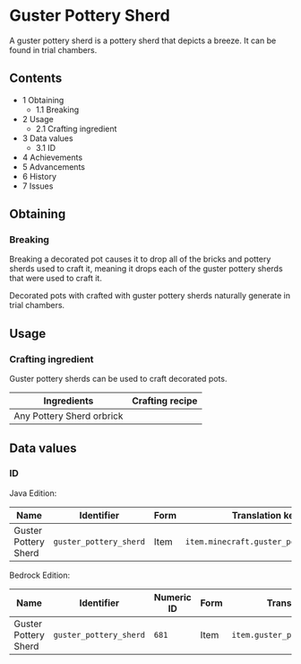 # Guster Pottery Sherd
A guster pottery sherd is a pottery sherd that depicts a breeze. It can be found in trial chambers.

## Contents
- 1 Obtaining
	- 1.1 Breaking
- 2 Usage
	- 2.1 Crafting ingredient
- 3 Data values
	- 3.1 ID
- 4 Achievements
- 5 Advancements
- 6 History
- 7 Issues

## Obtaining
### Breaking
Breaking a decorated pot causes it to drop all of the bricks and pottery sherds used to craft it, meaning it drops each of the guster pottery sherds that were used to craft it.

Decorated pots with crafted with guster pottery sherds naturally generate in trial chambers.

## Usage
### Crafting ingredient
Guster pottery sherds can be used to craft decorated pots.

| Ingredients               | Crafting recipe |
|---------------------------|-----------------|
| Any Pottery Sherd orbrick |                 |

## Data values
### ID
Java Edition:

| Name                 | Identifier             | Form | Translation key                       |
|----------------------|------------------------|------|---------------------------------------|
| Guster Pottery Sherd | `guster_pottery_sherd` | Item | `item.minecraft.guster_pottery_sherd` |

Bedrock Edition:

| Name                 | Identifier             | Numeric ID | Form | Translation key                  |
|----------------------|------------------------|------------|------|----------------------------------|
| Guster Pottery Sherd | `guster_pottery_sherd` | `681`      | Item | `item.guster_pottery_sherd.name` |

